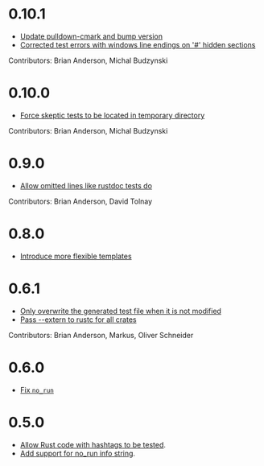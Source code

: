 # 0.10.1

* [Update pulldown-cmark and bump version](https://github.com/brson/rust-skeptic/pull/32)
* [Corrected test errors with windows line endings on '#' hidden sections](https://github.com/brson/rust-skeptic/pull/35)

Contributors: Brian Anderson, Michal Budzynski

# 0.10.0

* [Force skeptic tests to be located in temporary directory](https://github.com/brson/rust-skeptic/pull/26)

Contributors: Brian Anderson, Michal Budzynski

# 0.9.0

* [Allow omitted lines like rustdoc tests do](https://github.com/brson/rust-skeptic/pull/21)

Contributors: Brian Anderson, David Tolnay

# 0.8.0

* [Introduce more flexible templates](https://github.com/brson/rust-skeptic/pull/20)

# 0.6.1

* [Only overwrite the generated test file when it is not modified](https://github.com/brson/rust-skeptic/pull/10)
* [Pass --extern to rustc for all crates](https://github.com/brson/rust-skeptic/pull/11)

Contributors: Brian Anderson, Markus, Oliver Schneider

# 0.6.0

* [Fix `no_run`](https://github.com/brson/rust-skeptic/pull/7)

# 0.5.0

* [Allow Rust code with hashtags to be tested](https://github.com/brson/rust-skeptic/pull/2).
* [Add support for no_run info string](https://github.com/brson/rust-skeptic/pull/5).
